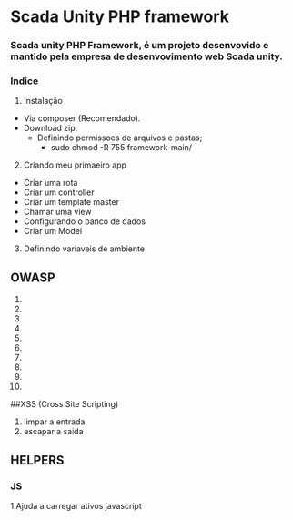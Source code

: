 # Scada Unity PHP framework

### Scada unity PHP Framework, é um projeto desenvovido e mantido pela empresa de desenvovimento web Scada unity.

### Indice
1. Instalação
  - Via composer (Recomendado).
  - Download zip.
    - Definindo permissoes de arquivos e pastas;
      - sudo chmod -R 755 framework-main/
2. Criando meu primaeiro app
  - Criar uma rota
  - Criar um controller
  - Criar um template master
  - Chamar uma view
  - Configurando o banco de dados
  - Criar um Model
3. Definindo variaveis de ambiente

## OWASP

1.
2.
3.
4.
5.
6.
7.
8.
9.
10.

##XSS (Cross Site Scripting)
1. limpar a entrada
2. escapar a saida

## HELPERS
### JS
1.Ajuda a carregar ativos javascript
